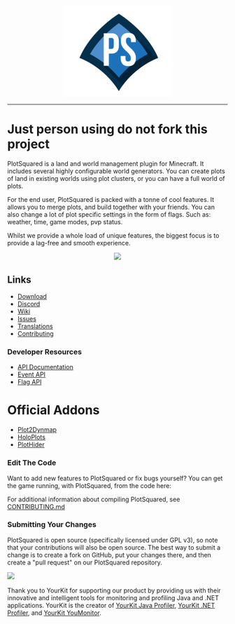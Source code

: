 <p align="center">
    <img src="https://raw.githubusercontent.com/IntellectualSites/Assets/main/plugins/PlotSquared/PlotSquared.svg" width="250">
</p>

---
# Just person using do not fork this project 
PlotSquared is a land and world management plugin for Minecraft.
It includes several highly configurable world generators.
You can create plots of land in existing worlds using plot clusters, or you can have a full world of plots.

For the end user, PlotSquared is packed with a tonne of cool features.
It allows you to merge plots, and build together with your friends.
You can also change a lot of plot specific settings in the form of
flags. Such as: weather, time, game modes, pvp status.

Whilst we provide a whole load of unique features, the biggest focus
is to provide a lag-free and smooth experience.


<p align="center">
    <a href="https://bstats.org/plugin/bukkit/PlotSquared" title="PlotSquared on bStats">
        <img src="https://bstats.org/signatures/bukkit/PlotSquared.svg" />
    </a>
</p>

## Links

* [Download](https://www.spigotmc.org/resources/77506/)
* [Discord](https://discord.gg/intellectualsites)
* [Wiki](https://intellectualsites.gitbook.io/plotsquared/)
* [Issues](https://github.com/IntellectualSites/PlotSquared/issues)
* [Translations](https://intellectualsites.crowdin.com/plotsquared/)
* [Contributing](https://github.com/IntellectualSites/.github/blob/main/CONTRIBUTING.md)

### Developer Resources

* [API Documentation](https://intellectualsites.gitbook.io/plotsquared/api/api-documentation)
* [Event API](https://intellectualsites.gitbook.io/plotsquared/api/event-api)
* [Flag API](https://intellectualsites.gitbook.io/plotsquared/api/flag-api)

# Official Addons

* [Plot2Dynmap](http://www.spigotmc.org/resources/plot2dynmap.1292/)
* [HoloPlots](https://www.spigotmc.org/resources/holoplots.4880/)
* [PlotHider](https://www.spigotmc.org/resources/plot-hider.20701/)

### Edit The Code

Want to add new features to PlotSquared or fix bugs yourself? You can get the game running, with PlotSquared, from the code here:

For additional information about compiling PlotSquared,
see [CONTRIBUTING.md](https://github.com/IntellectualSites/.github/blob/main/CONTRIBUTING.md)

### Submitting Your Changes

PlotSquared is open source (specifically licensed under GPL v3), so note that your contributions will also be open source. The
best way to submit a change is to create a fork on GitHub, put your changes there, and then create a "pull request" on our
PlotSquared repository.

<a href="https://yourkit.com/">
    <img src="https://www.yourkit.com/images/yklogo.png">
</a>

Thank you to YourKit for supporting our product by providing us with their innovative and intelligent tools
for monitoring and profiling Java and .NET applications.
YourKit is the creator
of [YourKit Java Profiler](https://www.yourkit.com/java/profiler/), [YourKit .NET Profiler](https://www.yourkit.com/.net/profiler/),
and [YourKit YouMonitor](https://www.yourkit.com/youmonitor/).
